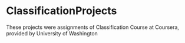# ClassificationProjects
These projects were assignments of Classification Course at Coursera, provided by University of Washington 
